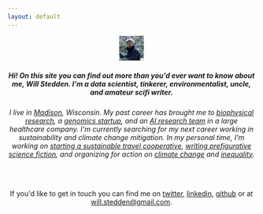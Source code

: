 ```yaml
---
layout: default
---
```


<header class="intro" id="intro-link">
    <div class="container">
      <div class="row text-center">
        <div class="col-lg-4 col-md-12 col-sm-12 col-xs-12 order-1">
          <img class="img-fluid mx-auto d-block" id="mypic" height="50px;" src="/camping.png" alt="">
        </div>
        <div class="col-lg-8 col-md-12 col-sm-12 col-xs-12 order-2 align-self-center">
          <h5>Hi! On this site you can find out more than you'd ever want to know about me, Will Stedden. I'm a data scientist, tinkerer, environmentalist, uncle, and amateur scifi writer.  </h5>
          <h6>I live in <a href="https://www.madisonbikes.org/2020/06/madison-ranked-second-best-us-biking-city/">Madison</a>, Wisconsin. My past career has brought me to <a href="https://munrolab.uchicago.edu/events/">biophysical research</a>, a <a href="https://color.com">genomics startup</a>, and an <a href="https://www.anthem.com/employer/the-benefits-guide/collaborative-expertise-to-drive-the-future-of-ai-in-healthcare">AI research team</a> in a large healthcare company. I'm currently searching for my next career working in sustainability and climate change mitigation. In my personal time, I'm working on <a href="https://solarpunktravel.org/">starting a sustainable travel cooperative</a>, <a href="https://solarpunk.blue">writing prefigurative science fiction</a>, and organizing for action on <a href="https://www.madisonccl.info/">climate change</a> and <a href="https://madison-dsa.org/">inequality</a>.</h6>
          <br/>
          <p>If you'd like to get in touch you can find me on <a href="https://twitter.com/bonkerfield">twitter</a>, <a href="https://linkedin.com/in/willstedden">linkedin</a>, <a href="https://github.com/stedn">github</a> or at <a href="#">will.stedden@gmail.com</a>.</p>
        </div>
      </div>
    </div>
</header>
